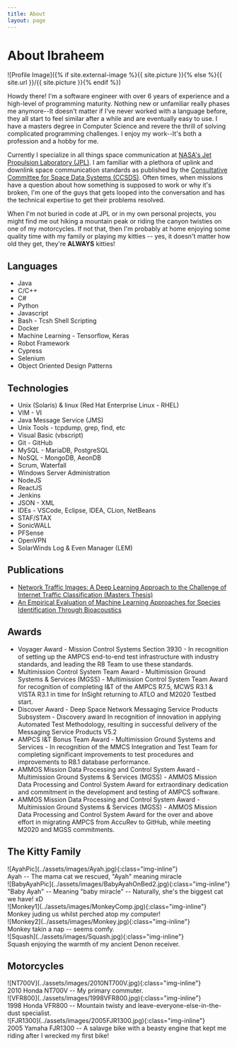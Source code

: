 ```yaml
---
title: About
layout: page
---
```

<h1>About Ibraheem</h1>
![Profile Image]({% if site.external-image %}{{ site.picture }}{% else %}{{ site.url }}/{{ site.picture }}{% endif %})

<p>Howdy there! I'm a software engineer with over 6 years of experience and a high-level of programming maturity. Nothing new or unfamiliar really phases me anymore--It doesn't matter if I've never worked with a language before, they all start to feel similar after a while and are eventually easy to use. I have a masters degree in Computer Science and revere the thrill of solving complicated programming challenges. I enjoy my work--It's both a profession and a hobby for me.</p>

<p>Currently I specialize in all things space communication at <a href="https://www.jpl.nasa.gov/">NASA's Jet Propulsion Laboratory (JPL)</a>. I am familiar with a plethora of uplink and downlink space communication standards as published by the <a href="https://public.ccsds.org">Consultative Committee for Space Data Systems (CCSDS)</a>. Often times, when missions have a question about how something is supposed to work or why it's broken, I'm one of the guys that gets looped into the conversation and has the technical expertise to get their problems resolved.</p>

<p>When I'm not buried in code at JPL or in my own personal projects, you might find me out hiking a mountain peak or riding the canyon twisties on one of my motorcycles. If not that, then I'm probably at home enjoying some quality time with my family or playing my kitties -- yes, it doesn't matter how old they get, they're <b>ALWAYS</b> kitties!</p>

<h2>Languages</h2>

<ul class="skill-list">
	<li>Java</li>
	<li>C/C++</li>
	<li>C#</li>
	<li>Python</li>
	<li>Javascript</li>
	<li>Bash - Tcsh Shell Scripting</li>
	<li>Docker</li>
	<li>Machine Learning - Tensorflow, Keras</li>
	<li>Robot Framework</li>
	<li>Cypress</li>
	<li>Selenium</li>
	<li>Object Oriented Design Patterns</li>
</ul>

<h2>Technologies</h2>

<ul class="skill-list">
	<li>Unix (Solaris) & linux (Red Hat Enterprise Linux - RHEL)</li>
	<li>VIM - VI</li>
	<li>Java Message Service (JMS)</li>
	<li>Unix Tools - tcpdump, grep, find, etc</li>
	<li>Visual Basic (vbscript)</li>
	<li>Git - GitHub</li>
	<li>MySQL - MariaDB, PostgreSQL</li>
	<li>NoSQL - MongoDB, AeonDB</li>
	<li>Scrum, Waterfall</li>
	<li>Windows Server Administration</li>
	<li>NodeJS</li>
	<li>ReactJS</li>
	<li>Jenkins</li>
	<li>JSON - XML</li>
	<li>IDEs - VSCode, Eclipse, IDEA, CLion, NetBeans</li>
	<li>STAF/STAX</li>
	<li>SonicWALL</li>
	<li>PFSense</li>
	<li>OpenVPN</li>
	<li>SolarWinds Log & Even Manager (LEM)</li>
</ul>

<h2>Publications</h2>

<ul>
	<li><a href="http://broncoscholar.library.cpp.edu/handle/10211.3/208026">Network Traffic Images: A Deep Learning Approach to the Challenge of Internet Traffic Classification (Masters Thesis)</a></li>
	<li><a href="https://ieeexplore.ieee.org/document/8560839">An Empirical Evaluation of Machine Learning Approaches for Species Identification Through Bioacoustics</a></li>
</ul>

<h2>Awards</h2>
<ul class="awards">
	<li>Voyager Award -  Mission Control Systems Section 3930 - In recognition of setting up the AMPCS end-to-end test infrastructure with industry standards, and leading the R8 Team to use these standards.</li>
	<li>Multimission Control System Team Award -  Multimission Ground Systems & Services (MGSS) - Multimission Control System Team Award for recognition of completing I&T of the AMPCS R7.5, MCWS R3.1 & VISTA R3.1 in time for InSight returning to ATLO and M2020 Testbed start.</li>
	<li>Discover Award -  Deep Space Network Messaging Service Products Subsystem - Discovery award In recognition of innovation in applying Automated Test Methodology, resulting in successful delivery of the Messaging Service Products V5.2</li>
	<li>AMPCS I&T Bonus Team Award - Multimission Ground Systems and Services - In recognition of the MMCS Integration and Test Team for completing significant improvements to test procedures and improvements to R8.1 database performance.</li>
	<li>AMMOS Mission Data Processing and Control System Award -  Multimission Ground Systems & Services (MGSS) - AMMOS Mission Data Processing and Control System Award for extraordinary dedication and commitment in the development and testing of AMPCS software.</li>
	<li>AMMOS Mission Data Processing and Control System Award -  Multimission Ground Systems & Services (MGSS) - AMMOS Mission Data Processing and Control System Award for the over and above effort in migrating AMPCS from AccuRev to GitHub, while meeting M2020 and MGSS commitments.</li>
</ul>

<h2>The Kitty Family</h2>
![AyahPic](../assets/images/Ayah.jpg){:class="img-inline"}
<figcaption>Ayah -- The mama cat we rescued, "Ayah" meaning miracle</figcaption>
![BabyAyahPic](../assets/images/BabyAyahOnBed2.jpg){:class="img-inline"}
<figcaption>"Baby Ayah" -- Meaning "baby miracle" -- Naturally, she's the biggest cat we have! xD</figcaption>
![Monkey1](../assets/images/MonkeyComp.jpg){:class="img-inline"}
<figcaption>Monkey juding us whilst perched atop my computer!</figcaption>
![Monkey2](../assets/images/Monkey.jpg){:class="img-inline"}
<figcaption>Monkey takin a nap -- seems comfy.</figcaption>
![Squash](../assets/images/Squash.jpg){:class="img-inline"}
<figcaption>Squash enjoying the warmth of my ancient Denon receiver.</figcaption>

<h2>Motorcycles</h2>
![NT700V](../assets/images/2010NT700V.jpg){:class="img-inline"}
<figcaption>2010 Honda NT700V -- My primary commuter.</figcaption>
![VFR800](../assets/images/1998VFR800.jpg){:class="img-inline"}
<figcaption>1998 Honda VFR800 -- Mountain twisty and leave-everyone-else-in-the-dust specialist.</figcaption>
![FJR1300](../assets/images/2005FJR1300.jpg){:class="img-inline"}
<figcaption>2005 Yamaha FJR1300 -- A salavge bike with a beasty engine that kept me riding after I wrecked my first bike!</figcaption>
